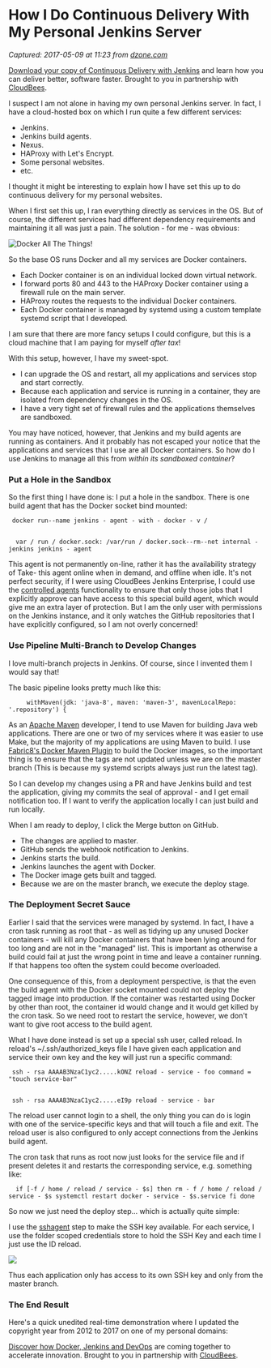 # How I Do Continuous Delivery With My Personal Jenkins Server

_Captured: 2017-05-09 at 11:23 from [dzone.com](https://dzone.com/articles/how-i-do-continuous-delivery-with-my-personal-jenk?oid=twitter&utm_content=buffere09e5&utm_medium=social&utm_source=twitter.com&utm_campaign=buffer)_

[Download your copy of Continuous Delivery with Jenkins](https://dzone.com/go?i=181130&u=http%3A%2F%2Fjoin.cloudbees.com%2Fl%2F272242%2F2017-01-16%2F3ln26%3Futm_source%3Ddzone%26utm_campaign%3Dpipeline-plugin%26utm_medium%3Dwhitepaper) and learn how you can deliver better, software faster. Brought to you in partnership with [CloudBees](https://dzone.com/go?i=181130&u=http%3A%2F%2Fjoin.cloudbees.com%2Fl%2F272242%2F2017-01-16%2F3ln26%3Futm_source%3Ddzone%26utm_campaign%3Dpipeline-plugin%26utm_medium%3Dwhitepaper).

I suspect I am not alone in having my own personal Jenkins server. In fact, I have a cloud-hosted box on which I run quite a few different services:

  * Jenkins.
  * Jenkins build agents.
  * Nexus.
  * HAProxy with Let's Encrypt.
  * Some personal websites.
  * etc.

I thought it might be interesting to explain how I have set this up to do continuous delivery for my personal websites.

When I first set this up, I ran everything directly as services in the OS. But of course, the different services had different dependency requirements and maintaining it all was just a pain. The solution - for me - was obvious:

![Docker All The Things!](https://cdn.meme.am/instances/250x250/60577565.jpg)

So the base OS runs Docker and all my services are Docker containers.

  * Each Docker container is on an individual locked down virtual network.
  * I forward ports 80 and 443 to the HAProxy Docker container using a firewall rule on the main server.
  * HAProxy routes the requests to the individual Docker containers.
  * Each Docker container is managed by systemd using a custom template systemd script that I developed.

I am sure that there are more fancy setups I could configure, but this is a cloud machine that I am paying for myself _after tax_!

With this setup, however, I have my sweet-spot.

  * I can upgrade the OS and restart, all my applications and services stop and start correctly.
  * Because each application and service is running in a container, they are isolated from dependency changes in the OS.
  * I have a very tight set of firewall rules and the applications themselves are sandboxed.

You may have noticed, however, that Jenkins and my build agents are running as containers. And it probably has not escaped your notice that the applications and services that I use are all Docker containers. So how do I use Jenkins to manage all this from _within its sandboxed container_?

### Put a Hole in the Sandbox

So the first thing I have done is: I put a hole in the sandbox. There is one build agent that has the Docker socket bind mounted:
    
    
     docker run--name jenkins - agent - with - docker - v /
    
    
      var / run / docker.sock: /var/run / docker.sock--rm--net internal - jenkins jenkins - agent

This agent is not permanently on-line, rather it has the availability strategy of Take- this agent online when in demand, and offline when idle. It's not perfect security, if I were using CloudBees Jenkins Enterprise, I could use the [controlled agents](https://go.cloudbees.com/docs/cloudbees-documentation/cje-user-guide/index.html?q=controlled#_configuring_controlled_slaves) functionality to ensure that only those jobs that I explicitly approve can have access to this special build agent, which would give me an extra layer of protection. But I am the only user with permissions on the Jenkins instance, and it only watches the GitHub repositories that I have explicitly configured, so I am not overly concerned!

### Use Pipeline Multi-Branch to Develop Changes

I love multi-branch projects in Jenkins. Of course, since I invented them I would say that!

The basic pipeline looks pretty much like this:
    
    
         withMaven(jdk: 'java-8', maven: 'maven-3', mavenLocalRepo: '.repository') {

As an [Apache Maven](https://maven.apache.org) developer, I tend to use Maven for building Java web applications. There are one or two of my services where it was easier to use Make, but the majority of my applications are using Maven to build. I use [Fabric8's Docker Maven Plugin](https://dmp.fabric8.io/) to build the Docker images, so the important thing is to ensure that the tags are not updated unless we are on the master branch (This is because my systemd scripts always just run the latest tag).

So I can develop my changes using a PR and have Jenkins build and test the application, giving my commits the seal of approval - and I get email notification too. If I want to verify the application locally I can just build and run locally.

When I am ready to deploy, I click the Merge button on GitHub.

  * The changes are applied to master.
  * GitHub sends the webhook notification to Jenkins.
  * Jenkins starts the build.
  * Jenkins launches the agent with Docker.
  * The Docker image gets built and tagged.
  * Because we are on the master branch, we execute the deploy stage.

### The Deployment Secret Sauce

Earlier I said that the services were managed by systemd. In fact, I have a cron task running as root that - as well as tidying up any unused Docker containers - will kill any Docker containers that have been lying around for too long and are not in the "managed" list. This is important as otherwise a build could fail at just the wrong point in time and leave a container running. If that happens too often the system could become overloaded.

One consequence of this, from a deployment perspective, is that the even the build agent with the Docker socket mounted could not deploy the tagged image into production. If the container was restarted using Docker by other than root, the container id would change and it would get killed by the cron task. So we need root to restart the service, however, we don't want to give root access to the build agent.

What I have done instead is set up a special ssh user, called reload. In reload's ~/.ssh/authorized_keys file I have given each application and service their own key and the key will just run a specific command:
    
    
     ssh - rsa AAAAB3NzaC1yc2.....kONZ reload - service - foo command = "touch service-bar"
    
    
     ssh - rsa AAAAB3NzaC1yc2.....eI9p reload - service - bar

The reload user cannot login to a shell, the only thing you can do is login with one of the service-specific keys and that will touch a file and exit. The reload user is also configured to only accept connections from the Jenkins build agent.

The cron task that runs as root now just looks for the service file and if present deletes it and restarts the corresponding service, e.g. something like:
    
    
      if [-f / home / reload / service - $s] then rm - f / home / reload / service - $s systemctl restart docker - service - $s.service fi done

So now we just need the deploy step… which is actually quite simple:

I use the [sshagent](https://jenkins.io/doc/pipeline/steps/ssh-agent/#sshagent-ssh-agent) step to make the SSH key available. For each service, I use the folder scoped credentials store to hold the SSH Key and each time I just use the ID reload.

![](https://www.cloudbees.com/sites/default/files/blog/2017-personal-cd-workflow-folder-scope.png)

Thus each application only has access to its own SSH key and only from the master branch.

### The End Result

Here's a quick unedited real-time demonstration where I updated the copyright year from 2012 to 2017 on one of my personal domains:

[Discover how Docker, Jenkins and DevOps](https://dzone.com/go?i=181131&u=http%3A%2F%2Fjoin.cloudbees.com%2Fl%2F272242%2F2017-01-16%2F3ln1x%3Futm_source%3Ddzone%26utm_campaign%3Ddocker-jenkins%26utm_medium%3Dwhitepaper) are coming together to accelerate innovation. Brought to you in partnership with [CloudBees](https://dzone.com/go?i=181131&u=http%3A%2F%2Fjoin.cloudbees.com%2Fl%2F272242%2F2017-01-16%2F3ln1x%3Futm_source%3Ddzone%26utm_campaign%3Ddocker-jenkins%26utm_medium%3Dwhitepaper).
